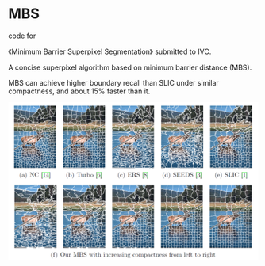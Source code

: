 # MBS

code for

《Minimum Barrier Superpixel Segmentation》 submitted to IVC.

A concise superpixel algorithm based on minimum barrier distance (MBS).

MBS can achieve higher boundary recall than SLIC under similar compactness, and about 15% faster than it.

![avatar](./data/demo.png)

